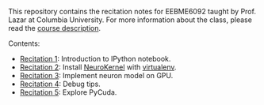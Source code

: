 This repository contains the recitation notes for EEBME6092 taught by Prof. Lazar at Columbia University. For more information about the class, please read the [course description](http://www.bionet.ee.columbia.edu/courses/EEBM_E6092/2014).

Contents:
* [Recitation 1](https://github.com/neurokernel/neurokernel/wiki/Using-IPython-Notebooks): Introduction to IPython notebook.
* [Recitation 2](recitation_2.md): Install [NeuroKernel](http://neurokernel.github.io/) with [virtualenv](http://www.virtualenv.org/en/latest/).
* [Recitation 3](recitation_3.md): Implement neuron model on GPU.
* [Recitation 4](recitation_4.md): Debug tips.
* [Recitation 5](recitation_5.md): Explore PyCuda.
